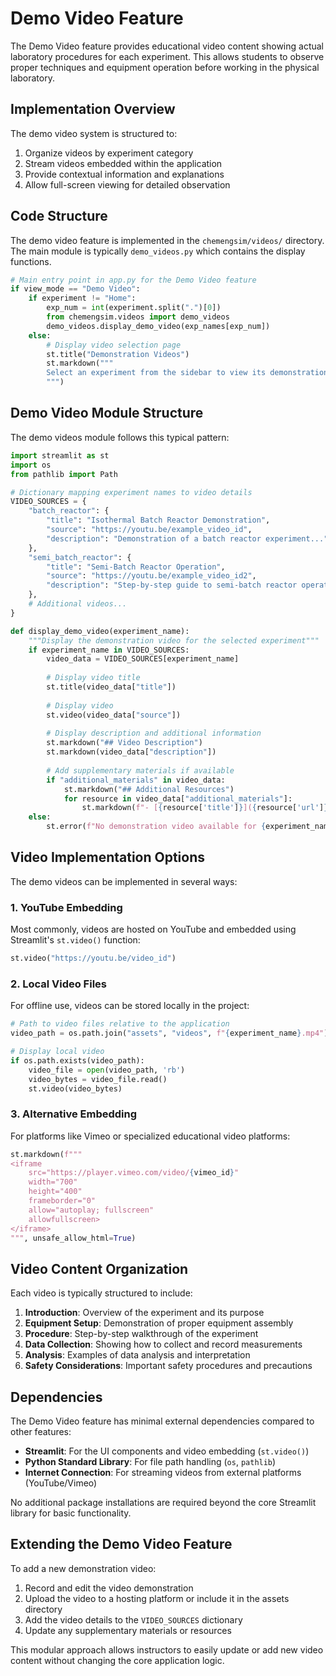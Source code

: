 # Demo Video Feature

The Demo Video feature provides educational video content showing actual laboratory procedures for each experiment. This allows students to observe proper techniques and equipment operation before working in the physical laboratory.

## Implementation Overview

The demo video system is structured to:
1. Organize videos by experiment category
2. Stream videos embedded within the application
3. Provide contextual information and explanations
4. Allow full-screen viewing for detailed observation

## Code Structure

The demo video feature is implemented in the `chemengsim/videos/` directory. The main module is typically `demo_videos.py` which contains the display functions.

```python
# Main entry point in app.py for the Demo Video feature
if view_mode == "Demo Video":
    if experiment != "Home":
        exp_num = int(experiment.split(".")[0])
        from chemengsim.videos import demo_videos
        demo_videos.display_demo_video(exp_names[exp_num])
    else:
        # Display video selection page
        st.title("Demonstration Videos")
        st.markdown("""
        Select an experiment from the sidebar to view its demonstration video.
        """)
```

## Demo Video Module Structure

The demo videos module follows this typical pattern:

```python
import streamlit as st
import os
from pathlib import Path

# Dictionary mapping experiment names to video details
VIDEO_SOURCES = {
    "batch_reactor": {
        "title": "Isothermal Batch Reactor Demonstration",
        "source": "https://youtu.be/example_video_id",
        "description": "Demonstration of a batch reactor experiment...",
    },
    "semi_batch_reactor": {
        "title": "Semi-Batch Reactor Operation",
        "source": "https://youtu.be/example_video_id2",
        "description": "Step-by-step guide to semi-batch reactor operation...",
    },
    # Additional videos...
}

def display_demo_video(experiment_name):
    """Display the demonstration video for the selected experiment"""
    if experiment_name in VIDEO_SOURCES:
        video_data = VIDEO_SOURCES[experiment_name]
        
        # Display video title
        st.title(video_data["title"])
        
        # Display video
        st.video(video_data["source"])
        
        # Display description and additional information
        st.markdown("## Video Description")
        st.markdown(video_data["description"])
        
        # Add supplementary materials if available
        if "additional_materials" in video_data:
            st.markdown("## Additional Resources")
            for resource in video_data["additional_materials"]:
                st.markdown(f"- [{resource['title']}]({resource['url']})")
    else:
        st.error(f"No demonstration video available for {experiment_name}")
```

## Video Implementation Options

The demo videos can be implemented in several ways:

### 1. YouTube Embedding

Most commonly, videos are hosted on YouTube and embedded using Streamlit's `st.video()` function:

```python
st.video("https://youtu.be/video_id")
```

### 2. Local Video Files

For offline use, videos can be stored locally in the project:

```python
# Path to video files relative to the application
video_path = os.path.join("assets", "videos", f"{experiment_name}.mp4")

# Display local video
if os.path.exists(video_path):
    video_file = open(video_path, 'rb')
    video_bytes = video_file.read()
    st.video(video_bytes)
```

### 3. Alternative Embedding

For platforms like Vimeo or specialized educational video platforms:

```python
st.markdown(f"""
<iframe
    src="https://player.vimeo.com/video/{vimeo_id}"
    width="700"
    height="400"
    frameborder="0"
    allow="autoplay; fullscreen"
    allowfullscreen>
</iframe>
""", unsafe_allow_html=True)
```

## Video Content Organization

Each video is typically structured to include:

1. **Introduction**: Overview of the experiment and its purpose
2. **Equipment Setup**: Demonstration of proper equipment assembly
3. **Procedure**: Step-by-step walkthrough of the experiment
4. **Data Collection**: Showing how to collect and record measurements
5. **Analysis**: Examples of data analysis and interpretation
6. **Safety Considerations**: Important safety procedures and precautions

## Dependencies

The Demo Video feature has minimal external dependencies compared to other features:

- **Streamlit**: For the UI components and video embedding (`st.video()`)
- **Python Standard Library**: For file path handling (`os`, `pathlib`)
- **Internet Connection**: For streaming videos from external platforms (YouTube/Vimeo)

No additional package installations are required beyond the core Streamlit library for basic functionality.

## Extending the Demo Video Feature

To add a new demonstration video:

1. Record and edit the video demonstration
2. Upload the video to a hosting platform or include it in the assets directory
3. Add the video details to the `VIDEO_SOURCES` dictionary
4. Update any supplementary materials or resources

This modular approach allows instructors to easily update or add new video content without changing the core application logic. 